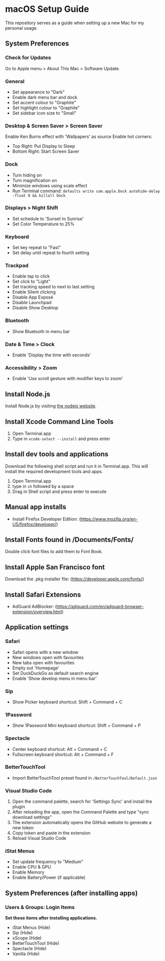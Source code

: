 # macOS Setup Guide
This repository serves as a guide when setting up a new Mac for my personal usage.

## System Preferences
### Check for Updates
Go to Apple menu > About This Mac > Software Update.

### General
- Set appearance to "Dark"
- Enable dark menu bar and dock
- Set accent colour to "Graphite"
- Set highlight colour to "Graphite"
- Set sidebar icon size to "Small"

### Desktop & Screen Saver > Screen Saver
Enable Ken Burns effect with 'Wallpapers' as source
Enable hot corners:
- Top Right: Put Display to Sleep
- Bottom Right: Start Screen Saver

### Dock
- Turn hiding on
- Turn magnification on
- Minimize windows using scale effect
- Run Terminal command: `defaults write com.apple.Dock autohide-delay -float 0 && killall Dock`

### Displays > Night Shift
- Set schedule to 'Sunset to Sunrise'
- Set Color Temperature to 25%

### Keyboard
- Set key repeat to "Fast"
- Set delay until repeat to fourth setting

### Trackpad
- Enable tap to click
- Set click to "Light"
- Set tracking speed to next to last setting
- Enable Silent clicking
- Disable App Exposé
- Disable Launchpad
- Disable Show Desktop

### Bluetooth
- Show Bluetooth in menu bar

### Date & Time > Clock
- Enable 'Display the time with seconds'

### Accessibility > Zoom
- Enable 'Use scroll gesture with modifier keys to zoom'

## Install Node.js
Install Node.js by visiting [the nodejs website](https://nodejs.org/en/download/current/).

## Install Xcode Command Line Tools
1. Open Terminal.app
2. Type in `xcode-select --install` and press enter

## Install dev tools and applications
Download the following shell script and run it in Terminal.app. This will install the required development tools and apps.
1. Open Terminal.app
2. type in `sh` followed by a space
3. Drag in Shell script and press enter to execute

## Manual app installs
- Install Firefox Developer Edition: (https://www.mozilla.org/en-US/firefox/developer/)

## Install Fonts found in /Documents/Fonts/
Double click font files to add them to Font Book.

## Install Apple San Francisco font
Download the .pkg installer file: (https://developer.apple.com/fonts/)

## Install Safari Extensions
- AdGuard AdBlocker: (https://adguard.com/en/adguard-browser-extension/overview.html)

## Application settings
### Safari
- Safari opens with a new window
- New windows open with favourites
- New tabs open with favourites
- Empty out 'Homepage'
- Set DuckDuckGo as default search engine
- Enable 'Show develop menu in menu bar'

### Sip
- Show Picker keyboard shortcut: Shift + Command + C

### 1Password
- Show 1Password Mini keyboard shortcut: Shift + Command + P

### Spectacle
- Center keyboard shortcut: Alt + Command + C
- Fullscreen keyboard shortcut: Alt + Command + F

### BetterTouchTool
- Import BetterTouchTool preset found in `/BetterTouchTool/Default.json`

### Visual Studio Code
1. Open the command palette, search for 'Settings Sync' and install the plugin
2. After reloading the app, open the Command Palette and type "sync download settings" 
3. The extension automatically opens the GitHub website to generate a new token
4. Copy token and paste in the extension
5. Reload Visual Studio Code

### iStat Menus
- Set update frequency to "Medium"
- Enable CPU & GPU
- Enable Memory
- Enable Battery/Power (if applicable)

## System Preferences (after installing apps)
### Users & Groups: Login Items
**Set these items after installing applications.**
- iStat Menus (Hide)
- Sip (Hide)
- xScope (Hide)
- BetterTouchTool (Hide)
- Spectacle (Hide)
- Vanilla (Hide)

